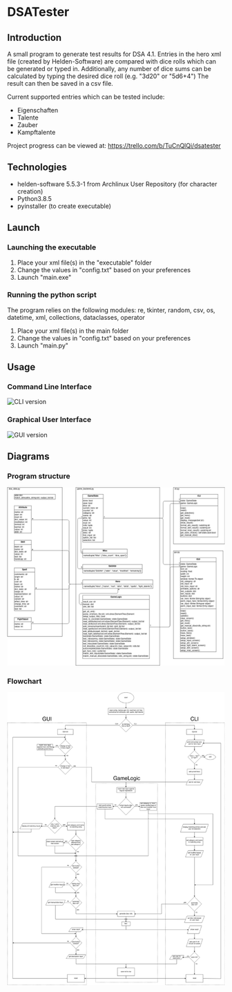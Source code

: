 # DSATester
## Introduction

A small program to generate test results for DSA 4.1. Entries in the hero xml file (created by Helden-Software) are compared with dice rolls which can be generated or typed in. 
Additionally, any number of dice sums can be calculated by typing the desired dice roll (e.g. "3d20" or "5d6+4")
The result can then be saved in a csv file.

Current supported entries which can be tested include:
* Eigenschaften
* Talente
* Zauber
* Kampftalente

Project progress can be viewed at: https://trello.com/b/TuCnQlQi/dsatester

## Technologies
* helden-software 5.5.3-1 from Archlinux User Repository (for character creation)
* Python3.8.5
* pyinstaller (to create executable)

## Launch
### Launching the executable
1. Place your xml file(s) in the "executable" folder
2. Change the values in "config.txt" based on your preferences
3. Launch "main.exe"

### Running the python script
The program relies on the following modules:
re, tkinter, random, csv, os, datetime, xml, collections, dataclasses, operator

1. Place your xml file(s) in the main folder
2. Change the values in "config.txt" based on your preferences
3. Launch "main.py"

## Usage
### Command Line Interface
![CLI version](./images/DSATester_cli_cut.gif)

### Graphical User Interface
![GUI version](./images/DSATester_gui_cut.gif)

## Diagrams
### Program structure
![Program structure](./images/structure.png)
### Flowchart
![Flowchart](./images/flowchart.png)

